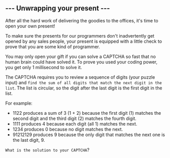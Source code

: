 ## --- Unwrapping your present ---

After all the hard work of delivering the goodies to the offices, it's time to open your own present!

To make sure the presents for our programmers don't inadvertently get opened by any sales people, your present is equipped with a little check to prove that you are some kind of programmer.

You may only open your gift if you can solve a CAPTCHA so fast that no human brain could have solved it. To prove you used your coding power, you get only 1 millisecond to solve it.

The CAPTCHA requires you to review a sequence of digits (your puzzle input) and `find the sum of all digits that match the next digit in the list`. The list is circular, so the digit after the last digit is the first digit in the list.

For example:

- 1122 produces a sum of 3 (1 + 2) because the first digit (1) matches the second digit and the third digit (2) matches the fourth digit.
- 1111 produces 4 because each digit (all 1) matches the next.
- 1234 produces 0 because no digit matches the next.
- 91212129 produces 9 because the only digit that matches the next one is the last digit, 9.

`What is the solution to your CAPTCHA`?
